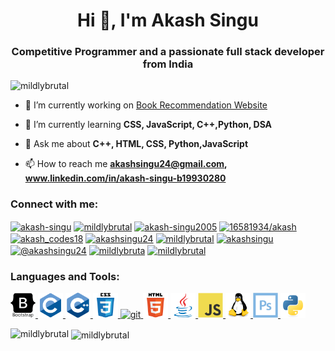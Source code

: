 <h1 align="center">Hi 👋, I'm Akash Singu</h1>
<h3 align="center">Competitive Programmer and a passionate full stack developer from India</h3>

<p align="left"> <img src="https://komarev.com/ghpvc/?username=mildlybrutal&label=Profile%20views&color=0e75b6&style=flat" alt="mildlybrutal" /> </p>

- 🔭 I’m currently working on [Book Recommendation Website](https://github.com/Akash182249/book-r-des/tree/main/Design-project-main)

- 🌱 I’m currently learning **CSS, JavaScript, C++,Python, DSA**

- 💬 Ask me about **C++, HTML, CSS, Python,JavaScript**

- 📫 How to reach me **akashsingu24@gmail.com, www.linkedin.com/in/akash-singu-b19930280**

<h3 align="left">Connect with me:</h3>
<p align="left">
<a href="https://codepen.io/akash-singu" target="blank"><img align="center" src="https://raw.githubusercontent.com/rahuldkjain/github-profile-readme-generator/master/src/images/icons/Social/codepen.svg" alt="akash-singu" height="30" width="40" /></a>
<a href="https://dev.to/mildlybrutal" target="blank"><img align="center" src="https://raw.githubusercontent.com/rahuldkjain/github-profile-readme-generator/master/src/images/icons/Social/devto.svg" alt="mildlybrutal" height="30" width="40" /></a>
<a href="https://linkedin.com/in/akash-singu2005" target="blank"><img align="center" src="https://raw.githubusercontent.com/rahuldkjain/github-profile-readme-generator/master/src/images/icons/Social/linked-in-alt.svg" alt="akash-singu2005" height="30" width="40" /></a>
<a href="https://stackoverflow.com/users/16581934/akash" target="blank"><img align="center" src="https://raw.githubusercontent.com/rahuldkjain/github-profile-readme-generator/master/src/images/icons/Social/stack-overflow.svg" alt="16581934/akash" height="30" width="40" /></a>
<a href="https://www.codechef.com/users/akash_codes18" target="blank"><img align="center" src="https://cdn.jsdelivr.net/npm/simple-icons@3.1.0/icons/codechef.svg" alt="akash_codes18" height="30" width="40" /></a>
<a href="https://www.hackerrank.com/akashsingu24" target="blank"><img align="center" src="https://raw.githubusercontent.com/rahuldkjain/github-profile-readme-generator/master/src/images/icons/Social/hackerrank.svg" alt="akashsingu24" height="30" width="40" /></a>
<a href="https://codeforces.com/profile/mildlybrutal" target="blank"><img align="center" src="https://raw.githubusercontent.com/rahuldkjain/github-profile-readme-generator/master/src/images/icons/Social/codeforces.svg" alt="mildlybrutal" height="30" width="40" /></a>
<a href="https://www.leetcode.com/akashsingu" target="blank"><img align="center" src="https://raw.githubusercontent.com/rahuldkjain/github-profile-readme-generator/master/src/images/icons/Social/leet-code.svg" alt="akashsingu" height="30" width="40" /></a>
<a href="https://www.hackerearth.com/@akashsingu24" target="blank"><img align="center" src="https://raw.githubusercontent.com/rahuldkjain/github-profile-readme-generator/master/src/images/icons/Social/hackerearth.svg" alt="@akashsingu24" height="30" width="40" /></a>
<a href="https://auth.geeksforgeeks.org/user/mildlybruta" target="blank"><img align="center" src="https://raw.githubusercontent.com/rahuldkjain/github-profile-readme-generator/master/src/images/icons/Social/geeks-for-geeks.svg" alt="mildlybruta" height="30" width="40" /></a>
<a href="https://www.topcoder.com/members/mildlybrutal" target="blank"><img align="center" src="https://raw.githubusercontent.com/rahuldkjain/github-profile-readme-generator/master/src/images/icons/Social/topcoder.svg" alt="mildlybrutal" height="30" width="40" /></a>
</p>

<h3 align="left">Languages and Tools:</h3>
<p align="left"> <a href="https://getbootstrap.com" target="_blank" rel="noreferrer"> <img src="https://raw.githubusercontent.com/devicons/devicon/master/icons/bootstrap/bootstrap-plain-wordmark.svg" alt="bootstrap" width="40" height="40"/> </a> <a href="https://www.cprogramming.com/" target="_blank" rel="noreferrer"> <img src="https://raw.githubusercontent.com/devicons/devicon/master/icons/c/c-original.svg" alt="c" width="40" height="40"/> </a> <a href="https://www.w3schools.com/cpp/" target="_blank" rel="noreferrer"> <img src="https://raw.githubusercontent.com/devicons/devicon/master/icons/cplusplus/cplusplus-original.svg" alt="cplusplus" width="40" height="40"/> </a> <a href="https://www.w3schools.com/css/" target="_blank" rel="noreferrer"> <img src="https://raw.githubusercontent.com/devicons/devicon/master/icons/css3/css3-original-wordmark.svg" alt="css3" width="40" height="40"/> </a> <a href="https://git-scm.com/" target="_blank" rel="noreferrer"> <img src="https://www.vectorlogo.zone/logos/git-scm/git-scm-icon.svg" alt="git" width="40" height="40"/> </a> <a href="https://www.w3.org/html/" target="_blank" rel="noreferrer"> <img src="https://raw.githubusercontent.com/devicons/devicon/master/icons/html5/html5-original-wordmark.svg" alt="html5" width="40" height="40"/> </a> <a href="https://www.java.com" target="_blank" rel="noreferrer"> <img src="https://raw.githubusercontent.com/devicons/devicon/master/icons/java/java-original.svg" alt="java" width="40" height="40"/> </a> <a href="https://developer.mozilla.org/en-US/docs/Web/JavaScript" target="_blank" rel="noreferrer"> <img src="https://raw.githubusercontent.com/devicons/devicon/master/icons/javascript/javascript-original.svg" alt="javascript" width="40" height="40"/> </a> <a href="https://www.linux.org/" target="_blank" rel="noreferrer"> <img src="https://raw.githubusercontent.com/devicons/devicon/master/icons/linux/linux-original.svg" alt="linux" width="40" height="40"/> </a> <a href="https://www.photoshop.com/en" target="_blank" rel="noreferrer"> <img src="https://raw.githubusercontent.com/devicons/devicon/master/icons/photoshop/photoshop-line.svg" alt="photoshop" width="40" height="40"/> </a> <a href="https://www.python.org" target="_blank" rel="noreferrer"> <img src="https://raw.githubusercontent.com/devicons/devicon/master/icons/python/python-original.svg" alt="python" width="40" height="40"/> </a> </p>

<p><img align="left" src="https://github-readme-stats.vercel.app/api/top-langs?username=mildlybrutal&show_icons=true&locale=en&layout=compact" alt="mildlybrutal" /></p>

<p>&nbsp;<img align="center" src="https://github-readme-stats.vercel.app/api?username=mildlybrutal&show_icons=true&locale=en" alt="mildlybrutal" /></p>
